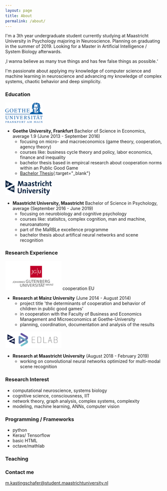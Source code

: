 ```yaml
---
layout: page
title: About
permalink: /about/
---
```


I'm a 3th year undergraduate student currently studying at Maastricht University in Psychology majoring in Neuroscience. Planning on graduating in the summer of 2019. Looking for a Master in Artificial Intelligence / System Biology afterwards. 

‚I wanna believe as many true things and has few false things as possible.‘

I'm passionate about applying my knowledge of computer science and machine learning in neuroscience and advancing my knowledge of complex systems, chaotic behavior and deep simplicity.


### Education

<img src="/assets/Goethe.png" width="120"> 

* **Goethe University, Frankfurt** Bachelor of Science in Economics, average 1.9 (June 2013 - September 2016)
  - focusing on micro- and macroeconomics (game theory, cooperation, agency theory)
  - courses like: business cycle theory and policy, labor economics, finance and inequality
  - bachelor thesis based in empircal research about cooperation norms within an Public Good Game
  - [Bachelor Thesis](http://www.kdnuggets.com/author/adit-deshpande){:target="_blank"}

<img src="/assets/Maasi.png" width="150"> 

* **Maastricht University, Maastricht** Bachelor of Science in Psychology, average  (September 2016 - June 2019)
  - focusing on neurobiology and cognitive psychology
  - courses like: statisitcs, complex cognition, man and machine, neuroanatomy
  - part of the MaRBLe excellence programme
  - bachelor thesis about artifical neural networks and scene recognition

### Research Experience

<img src="/assets/JPU2.jpg" width="180">   
cooperation EU

* **Research at Mainz University** (June 2014 - August 2014)
  - project title 'the determinants of cooperation and behavior of children in public good games'
  - in cooperation with the Faculty of Business and Economics Management and Microeconomics at Goethe-University
  - planning, coordination, documentation and analysis of the results
 
<img src="/assets/EDLAB-logo-UM2.jpg" width="180">   

* **Research at Maastricht University** (August 2018 - February 2019)
  - working on convolutional neural networks optimized for multi-modal scene recognition

### Research Interest
  - computational neuroscience, systems biology
  - cognitive science, consciousness, IIT
  - network theory, graph analysis, complex systems, complexity
  - modeling, machine learning, ANNs, computer vision
  
### Programming / Frameworks
  - python
  - Keras/ Tensorflow
  - basic HTML
  - octave/mathlab

### Teaching


### Contact me

[m.kastingschafer@student.maastrichtuniversity.nl](mailto:m.kastingschafer@student.maastrichtuniversity.nl)
